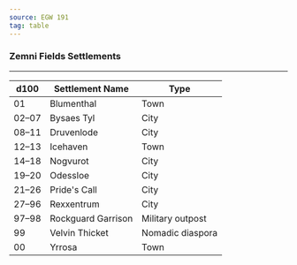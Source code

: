 ```yaml
---
source: EGW 191
tag: table
---
```


### Zemni Fields Settlements
---
|d100|Settlement Name|Type|
|----|----------|----|
|01|Blumenthal|Town|
|02–07|Bysaes Tyl|City|
|08–11|Druvenlode|City|
|12–13|Icehaven|Town|
|14–18|Nogvurot|City|
|19–20|Odessloe|City|
|21–26|Pride's Call|City|
|27–96|Rexxentrum|City|
|97–98|Rockguard Garrison|Military outpost|
|99|Velvin Thicket|Nomadic diaspora|
|00|Yrrosa|Town|
